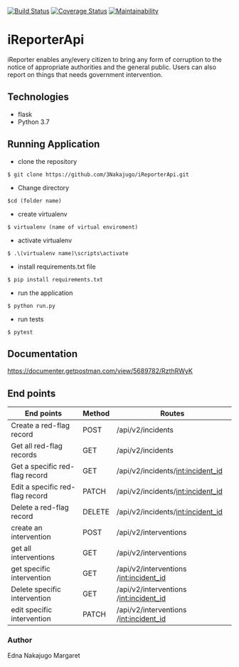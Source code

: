 [![Build Status](https://travis-ci.org/3Nakajugo/iReporterApi.svg?branch=feature)](https://travis-ci.org/3Nakajugo/iReporterApi)
[![Coverage Status](https://coveralls.io/repos/github/3Nakajugo/iReporterApi/badge.svg?branch=develop)](https://coveralls.io/github/3Nakajugo/iReporterApi?branch=develop)
[![Maintainability](https://api.codeclimate.com/v1/badges/86138da571cb34d40a23/maintainability)](https://codeclimate.com/github/3Nakajugo/iReporterApi/maintainability)
# iReporterApi

iReporter enables any/every citizen to bring any form of corruption to the notice of appropriate authorities and the general public. Users can also report on things that needs government intervention.

## Technologies
* flask
* Python 3.7

## Running Application

* clone the repository

```$ git clone https://github.com/3Nakajugo/iReporterApi.git```

* Change directory

```$cd (folder name)```

* create virtualenv

```$ virtualenv (name of virtual enviroment)```

* activate virtualenv

``` $ .\(virtualenv name)\scripts\activate ```

* install requirements.txt file

``` $ pip install requirements.txt ```

* run the application

``` $ python run.py ```

* run tests 

``` $ pytest ```


## Documentation

https://documenter.getpostman.com/view/5689782/RzthRWyK

## End points

| End points  	                |  Method	| Routes                                |
|---	                        |---	    |---                                    |
|Create a red-flag record       | POST      |/api/v2/incidents                      |
| Get all red-flag records      |GET        |/api/v2/incidents                      |
| Get a specific red-flag record|GET        |/api/v2/incidents/<int:incident_id>    |
|Edit a specific red-flag record|PATCH      |/api/v2/incidents/<int:incident_id>    |
|Delete a red-flag record	    |  DELETE   | /api/v2/incidents/<int:incident_id>  	|
|create an intervention         |   POST    |/api/v2/interventions                  |
|get all interventions          |   GET     |/api/v2/interventions                  |
|get specific intervention      |   GET     |/api/v2/interventions /<int:incident_id>|
|Delete specific intervention   |   GET     |/api/v2/interventions /<int:incident_id>|
|edit specific intervention     |   PATCH    |/api/v2/interventions /<int:incident_id>|

### Author
Edna Nakajugo Margaret